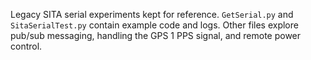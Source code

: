 Legacy SITA serial experiments kept for reference. `GetSerial.py` and `SitaSerialTest.py` contain example code and logs. Other files explore pub/sub messaging, handling the GPS 1 PPS signal, and remote power control.
